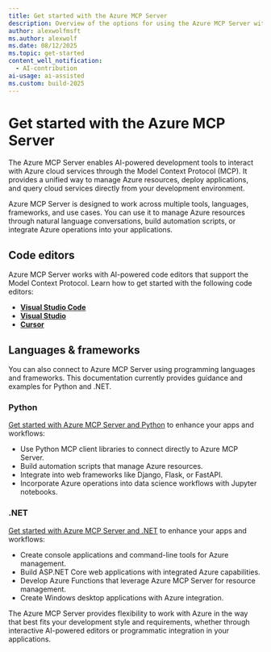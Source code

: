 ```yaml
---
title: Get started with the Azure MCP Server
description: Overview of the options for using the Azure MCP Server with tools and languages
author: alexwolfmsft
ms.author: alexwolf
ms.date: 08/12/2025
ms.topic: get-started
content_well_notification: 
  - AI-contribution
ai-usage: ai-assisted
ms.custom: build-2025
---
```


# Get started with the Azure MCP Server

The Azure MCP Server enables AI-powered development tools to interact with Azure cloud services through the Model Context Protocol (MCP). It provides a unified way to manage Azure resources, deploy applications, and query cloud services directly from your development environment.

Azure MCP Server is designed to work across multiple tools, languages, frameworks, and use cases. You can use it to manage Azure resources through natural language conversations, build automation scripts, or integrate Azure operations into your applications.

## Code editors

Azure MCP Server works with AI-powered code editors that support the Model Context Protocol. Learn how to get started with the following code editors:

- [**Visual Studio Code**](get-started/tools/visual-studio-code.md)
- [**Visual Studio**](get-started/tools/visual-studio.md)
- [**Cursor**](get-started/tools/cursor.md)

## Languages & frameworks

You can also connect to Azure MCP Server using programming languages and frameworks. This documentation currently provides guidance and examples for Python and .NET.

### Python

[Get started with Azure MCP Server and Python](get-started/languages/python.md) to enhance your apps and workflows:

- Use Python MCP client libraries to connect directly to Azure MCP Server.
- Build automation scripts that manage Azure resources.
- Integrate into web frameworks like Django, Flask, or FastAPI.
- Incorporate Azure operations into data science workflows with Jupyter notebooks.

### .NET

[Get started with Azure MCP Server and .NET](get-started/languages/dotnet.md) to enhance your apps and workflows:

- Create console applications and command-line tools for Azure management.
- Build ASP.NET Core web applications with integrated Azure capabilities.
- Develop Azure Functions that leverage Azure MCP Server for resource management.
- Create Windows desktop applications with Azure integration.

The Azure MCP Server provides flexibility to work with Azure in the way that best fits your development style and requirements, whether through interactive AI-powered editors or programmatic integration in your applications.

